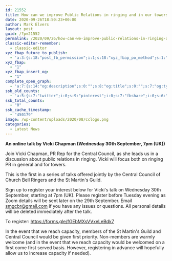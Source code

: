 ```yaml
---
id: 21552
title: How can we improve Public Relations in ringing and in our towers?
date: 2020-09-26T18:50:23+00:00
author: Mark Elvers
layout: post
guid: /?p=21552
permalink: /2020/09/26/how-can-we-improve-public-relations-in-ringing-and-in-our-towers/
classic-editor-remember:
  - classic-editor
xyz_fbap_future_to_publish:
  - 'a:3:{s:18:"post_fb_permission";i:1;s:18:"xyz_fbap_po_method";s:1:"2";s:16:"xyz_fbap_message";s:62:"News item added to the CCCBR website: {POST_TITLE} {PERMALINK}";}'
xyz_fbap:
  - "1"
xyz_fbap_insert_og:
  - "1"
complete_open_graph:
  - 'a:7:{s:14:"og:description";s:0:"";s:8:"og:title";s:0:"";s:7:"og:type";s:0:"";s:12:"twitter:card";s:7:"summary";s:15:"twitter:creator";s:0:"";s:19:"twitter:description";s:0:"";s:8:"og:image";s:0:"";}'
ssb_old_counts:
  - 'a:5:{s:7:"twitter";i:0;s:9:"pinterest";i:0;s:7:"fbshare";i:0;s:6:"reddit";i:0;s:6:"tumblr";N;}'
ssb_total_counts:
  - "0"
ssb_cache_timestamp:
  - "450179"
image: /wp-content/uploads/2020/08/cclogo.png
categories:
  - Latest News
---
```

**An online talk by Vicki Chapman (Wednesday 30th September, 7pm (UK))**

Join Vicki Chapman, PR Rep for the Central Council, as she leads us in a discussion about public relations in ringing. Vicki will focus both on ringing PR in general and for towers.

This is the first in a series of talks offered jointly by the Central Council of Church Bell Ringers and the St Martin&apos;s Guild.

Sign up to register your interest below for Vicki&apos;s talk on Wednesday 30th September, starting at 7pm (UK). Please register before Tuesday evening as Zoom details will be sent later on the 29th September. Email <smgcbr@gmail.com> if you have any issues or questions. All personal details will be deleted immediately after the talk.

To register: <https://forms.gle/fGEbMXsVVxeLeBdk7>

In the event that we reach capacity, members of the St Martin&apos;s Guild and Central Council would be given first priority. Non-members are warmly welcome (and in the event that we reach capacity would be welcomed on a first come first served basis. However, registering in advance will hopefully allow us to increase capacity if needed).
